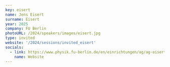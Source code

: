 ```yaml
---
key: eisert 
name: Jens Eisert
surname: Eisert
year: 2025
company: FU Berlin
photoURL: /2024/speakers/images/eisert.jpg
type: invited
website: '/2024/sessions/invited_eisert'
socials:
  - link: https://www.physik.fu-berlin.de/en/einrichtungen/ag/ag-eisert/index.html
    name: Website
---
```

